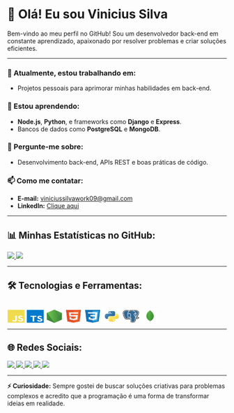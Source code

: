 # 👋 Olá! Eu sou Vinicius Silva

Bem-vindo ao meu perfil no GitHub! Sou um desenvolvedor back-end em constante aprendizado, apaixonado por resolver problemas e criar soluções eficientes.

---

### 🔭 Atualmente, estou trabalhando em:
- Projetos pessoais para aprimorar minhas habilidades em back-end.

### 🌱 Estou aprendendo:
- **Node.js**, **Python**, e frameworks como **Django** e **Express**.
- Bancos de dados como **PostgreSQL** e **MongoDB**.

### 💬 Pergunte-me sobre:
- Desenvolvimento back-end, APIs REST e boas práticas de código.

### 📫 Como me contatar:
- **E-mail:** viniciussilvawork09@gmail.com 
- **LinkedIn:** [Clique aqui](https://www.linkedin.com/in/vinicy21-backend)

---

## 📊 Minhas Estatísticas no GitHub:

<div>
  <a href="https://github.com/Vinicy21-backend">
    <img height="170em" src="https://github-readme-stats.vercel.app/api?username=Vinicy21-backend&show_icons=true&theme=tokyonight&include_all_commits=true&count_private=true"/>
    <img height="170em" src="https://github-readme-stats.vercel.app/api/top-langs/?username=Vinicy21-backend&layout=compact&langs_count=16&theme=tokyonight"/>
  </a>
</div>

---

## 🛠️ Tecnologias e Ferramentas:

<div style="display: inline_block"><br>
  <img align="center" alt="JavaScript" height="30" width="40" src="https://raw.githubusercontent.com/devicons/devicon/master/icons/javascript/javascript-plain.svg">
  <img align="center" alt="TypeScript" height="30" width="40" src="https://raw.githubusercontent.com/devicons/devicon/master/icons/typescript/typescript-plain.svg">
  <img align="center" alt="Node.js" height="30" width="40" src="https://raw.githubusercontent.com/devicons/devicon/master/icons/nodejs/nodejs-original.svg">
  <img align="center" alt="HTML" height="30" width="40" src="https://raw.githubusercontent.com/devicons/devicon/master/icons/html5/html5-original.svg">
  <img align="center" alt="CSS" height="30" width="40" src="https://raw.githubusercontent.com/devicons/devicon/master/icons/css3/css3-original.svg">
  <img align="center" alt="Python" height="30" width="40" src="https://raw.githubusercontent.com/devicons/devicon/master/icons/python/python-original.svg">
  <img align="center" alt="PostgreSQL" height="30" width="40" src="https://raw.githubusercontent.com/devicons/devicon/master/icons/postgresql/postgresql-original.svg">
  <img align="center" alt="MongoDB" height="30" width="40" src="https://raw.githubusercontent.com/devicons/devicon/master/icons/mongodb/mongodb-original.svg">
</div>

---

## 🌐 Redes Sociais:

<div>
  <a href="https://www.youtube.com/channel/UC_-uuuuZbY0AAt9CViNzvc-Q" target="_blank">
    <img src="https://img.shields.io/badge/YouTube-FF0000?style=for-the-badge&logo=youtube&logoColor=white" target="_blank">
  </a>
  <a href="https://instagram.com/vinicy21" target="_blank">
    <img src="https://img.shields.io/badge/-Instagram-%23E4405F?style=for-the-badge&logo=instagram&logoColor=white" target="_blank">
  </a>
  <a href="https://discord.gg/G9GPg5SA75" target="_blank">
    <img src="https://img.shields.io/badge/Discord-7289DA?style=for-the-badge&logo=discord&logoColor=white" target="_blank">
  </a>
  <a href="mailto:vinicy21@gmail.com">
    <img src="https://img.shields.io/badge/-Gmail-%23333?style=for-the-badge&logo=gmail&logoColor=white" target="_blank">
  </a>
  <a href="https://www.linkedin.com/in/vinicy21-backend" target="_blank">
    <img src="https://img.shields.io/badge/-LinkedIn-%230077B5?style=for-the-badge&logo=linkedin&logoColor=white" target="_blank">
  </a>
</div>

---

**⚡ Curiosidade:** Sempre gostei de buscar soluções criativas para problemas complexos e acredito que a programação é uma forma de transformar ideias em realidade.
